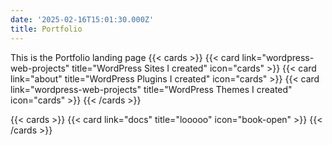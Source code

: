 ```yaml
---
date: '2025-02-16T15:01:30.000Z'
title: Portfolio
---
```


This is the Portfolio landing page
{{< cards >}}
{{< card link="wordpress-web-projects" title="WordPress Sites I created" icon="cards" >}}
{{< card link="about" title="WordPress Plugins I created" icon="cards" >}}
{{< card link="wordpress-web-projects" title="WordPress Themes I created" icon="cards" >}}
{{< /cards >}}


<!-- FM:Snippet:Start data:{"id":"TitleCard","fields":[]} -->
{{< cards >}}
  {{< card link="docs" title="looooo" icon="book-open" >}}
{{< /cards >}}
<!-- FM:Snippet:End -->